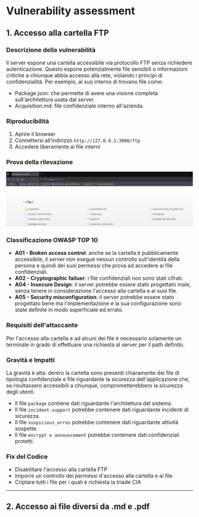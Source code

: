 # **Vulnerability assessment**

## **1. Accesso alla cartella FTP**
### **Descrizione della vulnerabilità**
Il server espone una cartella accessibile via protocollo FTP senza richiedere autenticazione. Questo espone potenzialmente file sensibili o informazioni critiche a chiunque abbia accesso alla rete, violando i principi di confidenzialità. Per esempio, al suo interno di trovano file come:

* Package.json: che permette di avere una visione completa sull'architettura usata dal server.
* Acquisition.md: file confidenziale interno all'azienda.

### **Riproducibilità**
1. Aprire il browser
2. Connettersi all’indirizzo `http://127.0.0.1:3000/ftp`
3. Accedere liberamente ai file interni

### **Prova della rilevazione**
![Cartella FTP accessibile](../immagini/va/ftp.png)

### **Classificazione OWASP TOP 10**
* **A01 - Broken access control**: anche se la cartella è pubblicamente accessibile, il server non esegue nessun controllo sull'identità della persona e quindi dei suoi permessi che prova ad accedere ai file confidenziali.
* **A02 - Cryptographic failuer**: i file confidenziali non sono stati cifrati.
* **A04 - Insecure Design**: il server potrebbe essere stato progettato male, senza tenere in considerazione l'accesso alla cartella e ai suoi file.
* **A05 - Security misconfiguration**: il server potrebbe essere stato progettato bene ma l'implementazione e la sua configurazione sono state definite in modo superficiale ed errato.

### **Requisiti dell'attaccante**
Per l'accesso alla cartella e ad alcuni dei file è necessario solamente un terminale in grado di effettuare una richiesta al server per il path definito.

### **Gravità e Impatti**
La gravità è alta: dentro la cartella sono presenti chiaramente dei file di tipologia confidenziale e file riguardante la sicurezza dell'applicazione che, se risultassero accessibili a chiunque, comprometterebbero la sicurezza degli utenti.

* Il file `package` contiene dati riguardante l'architettura del sistema.
* Il file `incident-support` potrebbe contenere dati riguardante incidenti di sicurezza.
* Il file `suspicious_erros` potrebbe contenere dati riguardante attività sospette.
* Il file `encrypt e announcement` potrebbe contenere dati confidenziali protetti.   

### **Fix del Codice**
* Disabilitare l'accesso alla cartella FTP
* Imporre un controllo dei permessi d'accesso alla cartella e ai file
* Criptare tutti i file per i quali è richiesta la triade CIA

---

## **2. Accesso ai file diversi da .md e .pdf**